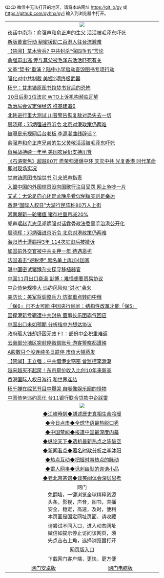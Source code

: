 ↀↀ 微信中无法打开的地区，请将本站网址 https://git.io/gy 或 https://github.com/gyhhx/gy1 输入到浏览器中打开。 

 <table>

  <tr>
    <td colspan="2" align=center><img src="https://cdn.jsdelivr.net/gh/gyoupiodf/im1/20190822-2.jpg"></td>
 </tr>
<tr><td colspan="2" align="left"><a href="https://xball.casa/oo.aspx?name=c1104683&key=eqxowaguscvmxdgc&from=gy">夜话中南海：俞强声和俞正声的生父 活活被毛泽东吓死</a></td></tr>
<tr><td colspan="2" align="left"><a href="https://xball.casa/oo.aspx?name=c1104646&key=eqxowaguscvmxdgc&from=gy">新版黄雀行动 秘密援助二百港人往台湾避难</a></td></tr>
<tr><td colspan="2" align="left"><a href="https://xball.casa/oo.aspx?name=c1104693&key=eqxowaguscvmxdgc&from=gy">【禁闻】草木皆兵? 中共封杀“保四争五”言论</a></td></tr>
<tr><td colspan="2" align="left"><a href="https://xball.casa/oo.aspx?name=c1104682&key=eqxowaguscvmxdgc&from=gy">俞强声出逃 传与其父被毛泽东活活吓死有关</a></td></tr>
<tr><td colspan="2" align="left"><a href="https://xball.casa/oo.aspx?name=c1104687&key=eqxowaguscvmxdgc&from=gy">文革“焚书”重演？陆中小学启动查毁图书专项行动</a></td></tr>
<tr><td colspan="2" align="left"><a href="https://xball.casa/oo.aspx?name=c1104684&key=eqxowaguscvmxdgc&from=gy">强化对中共制裁 美握2项终极武器</a></td></tr>
<tr><td colspan="2" align="left"><a href="https://xball.casa/oo.aspx?name=c1104675&key=eqxowaguscvmxdgc&from=gy">杨宁：甘肃镇原图书馆焚书背后的恐怖</a></td></tr>
<tr><td colspan="2" align="left"><a href="https://xball.casa/oo.aspx?name=c1104698&key=eqxowaguscvmxdgc&from=gy">10日后剩1位法官 WTO上诉机构濒临瓦解</a></td></tr>
<tr><td colspan="2" align="left"><a href="https://xball.casa/oo.aspx?name=c1104705&key=eqxowaguscvmxdgc&from=gy">政治局会议定保经济 推基建追6</a></td></tr>
<tr><td colspan="2" align="left"><a href="https://xball.casa/oo.aspx?name=c1104685&key=eqxowaguscvmxdgc&from=gy">北韩进行重大测试 川普警告恢复敌对恐失去一切</a></td></tr>
<tr><td colspan="2" align="left"><a href="https://xball.casa/oo.aspx?name=c1104702&key=eqxowaguscvmxdgc&from=gy">周晓辉：邓炳强进京听令 北京对港政策仍两难</a></td></tr>
<tr><td colspan="2" align="left"><a href="https://xball.casa/oo.aspx?name=c1104656&key=eqxowaguscvmxdgc&from=gy">被曝是乐视网后台老板 李源潮曲线辟谣？</a></td></tr>
<tr><td colspan="2" align="left"><a href="https://xball.casa/oo.aspx?name=c1104713&key=eqxowaguscvmxdgc&from=gy">俞强声和俞正声兄弟的生父黄敬活活被毛泽东吓死</a></td></tr>
<tr><td colspan="2" align="left"><a href="https://xball.casa/oo.aspx?name=c1104691&key=eqxowaguscvmxdgc&from=gy">贸易战持续一年半 美国农民仍支持川普</a></td></tr>
<tr><td colspan="2" align="left"><a href="https://xball.casa/oo.aspx?name=c1104679&key=eqxowaguscvmxdgc&from=gy">《石涛聚焦》超越80万 愿荣归灌爆中环 天灭中共 光复香港 时代革命 即时现场实况</a></td></tr>
<tr><td colspan="2" align="left"><a href="https://xball.casa/oo.aspx?name=c1104703&key=eqxowaguscvmxdgc&from=gy">甘肃镇原图书馆焚书 引来怒声指责</a></td></tr>
<tr><td colspan="2" align="left"><a href="https://xball.casa/oo.aspx?name=c1104706&key=eqxowaguscvmxdgc&from=gy">入盟中国的外国球员没向国歌行注目受罚 网上争吵一片</a></td></tr>
<tr><td colspan="2" align="left"><a href="https://xball.casa/oo.aspx?name=c1104694&key=eqxowaguscvmxdgc&from=gy">文武：无论是向心还是孟晚舟看似倒楣实则是幸运</a></td></tr>
<tr><td colspan="2" align="left"><a href="https://xball.casa/oo.aspx?name=c1104697&key=eqxowaguscvmxdgc&from=gy">香港“国际人权日”大游行民阵称80万人上街</a></td></tr>
<tr><td colspan="2" align="left"><a href="https://xball.casa/oo.aspx?name=c1104689&key=eqxowaguscvmxdgc&from=gy">河南爆新一轮猪瘟 猪存栏量月减20%</a></td></tr>
<tr><td colspan="2" align="left"><a href="https://xball.casa/oo.aspx?name=c1104676&key=eqxowaguscvmxdgc&from=gy">郭声琨赵克志见邓炳强对话露骨政法委黑手治港公开化</a></td></tr>
<tr><td colspan="2" align="left"><a href="https://xball.casa/oo.aspx?name=c1104678&key=eqxowaguscvmxdgc&from=gy">周晓辉：邓炳强进京听令 北京对港政策仍两难</a></td></tr>
<tr><td colspan="2" align="left"><a href="https://xball.casa/oo.aspx?name=c1104700&key=eqxowaguscvmxdgc&from=gy">海归博士遭羁押3年 114次庭审后被撤诉</a></td></tr>
<tr><td colspan="2" align="left"><a href="https://xball.casa/oo.aspx?name=c1104701&key=eqxowaguscvmxdgc&from=gy">加国前外交官被中共关押一年 待遇恶劣</a></td></tr>
<tr><td colspan="2" align="left"><a href="https://xball.casa/oo.aspx?name=c1104690&key=eqxowaguscvmxdgc&from=gy">法国追击“避税港” 黑名单上再加4国家</a></td></tr>
<tr><td colspan="2" align="left"><a href="https://xball.casa/oo.aspx?name=c1104704&key=eqxowaguscvmxdgc&from=gy">曝中国密试猪猴杂交探寻移植器官</a></td></tr>
<tr><td colspan="2" align="left"><a href="https://xball.casa/oo.aspx?name=c1104668&key=eqxowaguscvmxdgc&from=gy">中国11月出口衰退 彭博：难怪想要贸易协议</a></td></tr>
<tr><td colspan="2" align="left"><a href="https://xball.casa/oo.aspx?name=c1104710&key=eqxowaguscvmxdgc&from=gy">中企债务规模大  违约风险似“洪水”袭来</a></td></tr>
<tr><td colspan="2" align="left"><a href="https://xball.casa/oo.aspx?name=c1104696&key=eqxowaguscvmxdgc&from=gy">美防长：美军将调整兵力 防御重点转向中俄</a></td></tr>
<tr><td colspan="2" align="left"><a href="https://xball.casa/oo.aspx?name=c1104667&key=eqxowaguscvmxdgc&from=gy">「保6」已不太可能 中国央行顾问：结构性改革才能「保5」</a></td></tr>
<tr><td colspan="2" align="left"><a href="https://xball.casa/oo.aspx?name=c1104720&key=eqxowaguscvmxdgc&from=gy">因撑港新专辑遭中共封杀 董事长乐团霸气回应</a></td></tr>
<tr><td colspan="2" align="left"><a href="https://xball.casa/oo.aspx?name=c1104674&key=eqxowaguscvmxdgc&from=gy">中国出口未如预期 分析指中方想达协议</a></td></tr>
<tr><td colspan="2" align="left"><a href="https://xball.casa/oo.aspx?name=c1104669&key=eqxowaguscvmxdgc&from=gy">政府砸大钱却纾困无效 FT：部份中企积重难返</a></td></tr>
<tr><td colspan="2" align="left"><a href="https://xball.casa/oo.aspx?name=c1104723&key=eqxowaguscvmxdgc&from=gy">云南部分地区突封停微信账号 游客警察都遭殃</a></td></tr>
<tr><td colspan="2" align="left"><a href="https://xball.casa/oo.aspx?name=c1104709&key=eqxowaguscvmxdgc&from=gy">A股数只个股连续多日跌停 市值大幅蒸发</a></td></tr>
<tr><td colspan="2" align="left"><a href="https://xball.casa/oo.aspx?name=c1104722&key=eqxowaguscvmxdgc&from=gy">【禁闻】王立强：中共借港企窃密 曾监控李源潮</a></td></tr>
<tr><td colspan="2" align="left"><a href="https://xball.casa/oo.aspx?name=c1104681&key=eqxowaguscvmxdgc&from=gy">越来越买不起房！东京房价收入比创10年来新高</a></td></tr>
<tr><td colspan="2" align="left"><a href="https://xball.casa/oo.aspx?name=c1104686&key=eqxowaguscvmxdgc&from=gy">香港国际人权日游行 和世界连结</a></td></tr>
<tr><td colspan="2" align="left"><a href="https://xball.casa/oo.aspx?name=c1104721&key=eqxowaguscvmxdgc&from=gy">杨千嬅在综艺节目中爆哭 自嘲像娱乐圈的怪物</a></td></tr>
<tr><td colspan="2" align="left"><a href="https://xball.casa/oo.aspx?name=c1104695&key=eqxowaguscvmxdgc&from=gy">中国债务违约恶化 台11银行联合贷款中企踩雷</a></td></tr>
 
 <tr>
   <td colspan="2" align=center><img src="https://cdn.jsdelivr.net/gh/gyoupiodf/im1/jf-1.jpg"></td>
  </tr>
   <tr>
   <td colspan="2" align=center> 
<a href="https://xball.casa/oo.aspx?name=c922850&key=eqxowaguscvmxdgc&from=gy&tag=9877">◆江峰時刻◆講述歷史真相生命冷暖</a><br/>
    </td>
  </tr>
   <tr>
   <td colspan="2" align=center> 
<a href="https://xball.casa/oo.aspx?name=c816850&key=eqxowaguscvmxdgc&from=gy&tag=9877">◆今日点击◆全球华语最热脱口秀</a><br/>
    </td>
  </tr>
  <tr>
  <td colspan="2" align=center>
<a href="https://xball.casa/oo.aspx?name=c816860&key=eqxowaguscvmxdgc&from=gy&tag=99733110">◆中国禁闻◆报道中国最深度内幕</a><br/>
   </tr>
  <tr>
     <td colspan="2" align=center>
<a href="https://xball.casa/oo.aspx?name=c816855&key=eqxowaguscvmxdgc&from=gy&tag=997110">◆纵论天下◆透析最新热点之陈破空</a><br/>
   </tr>
   <tr>
      <td colspan="2" align=center>
<a href="https://xball.casa/oo.aspx?name=c838308&key=eqxowaguscvmxdgc&from=gy&tag=9973110">◆新闻看点◆著名时政分析之李沐阳</a><br/>
   </tr>
   <tr>
     <td colspan="2" align=center>
<a href="https://xball.casa/oo.aspx?name=c816852&key=eqxowaguscvmxdgc&from=gy&tag=9733110">◆热点互动◆把握时事热点的脉动</a><br/>
   </tr>
   <tr>
      <td colspan="2" align=center>
<a href="https://xball.casa/oo.aspx?name=c816694&key=eqxowaguscvmxdgc&from=gy&tag=93310">◆雷人网事◆讽刺幽默的诙谐小品</a><br/>
   </tr>
   <tr>
    <td colspan="2" align=center>
<a href="https://xball.casa/oo.aspx?name=c816650&key=eqxowaguscvmxdgc&from=gy&tag=9973110">◆老北京茶馆◆谈笑间体会深层思考</a><br/>
   </tr>
<tr>
    <td colspan="2" align="center">网门<br/>免翻墙，一键浏览全球精粹资源<br/>头条，影视，声音，图书，直播<br/>安全，稳定，高速，及时，便利<br/>本页面是固定网址页面，请收藏</td>
  <tr>
  <tr>
    <td colspan="2" align="center">请尝试不同入口，进入动态网址<br/>微信如提示停止访问该网页，须<br/>先点击右上角，选择浏览器打开</td>
  <tr>
  <tr>
    <td colspan="2" align="center"><a href="https://cdn.statically.io/gh/otiny/up/master/show001.htm">网页版入口</a></td>
  </tr>
  <tr>
    <td colspan="2" align="center">下载网门客户端，更快，更方便</td>
  <tr>
  <tr>
    <td align="center"><a href="https://raw.githubusercontent.com/opipe/up/master/oGatea.apk">网门安卓版</a></td>
    <td align="center"><a href="https://raw.githubusercontent.com/opipe/up/master/oGate.zip">网门电脑版</a></td>
  </tr>

</table>


